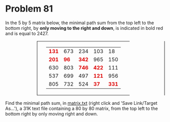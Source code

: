 # Problem 81 #

In the 5 by 5 matrix below, the minimal path sum from the top left to the bottom
right, by **only moving to the right and down**, is indicated in bold red and is
equal to 2427.

<div style='margin-left: 100px;'>
  <table cellpadding='0' cellspacing='0' style="border-left: 1px solid black; border-right: 1px solid black;">
    <tr>
      <td>&nbsp;</td>
      <td>
        <table cellpadding='3' cellspacing='0' border='0'>
          <tr>
            <td><span style='color:#dd0000;'><b>131</b></span></td>
            <td>673</td>
            <td>234</td>
            <td>103</td>
            <td>18</td>
          </tr>
          <tr>
            <td><span style='color:#dd0000;'><b>201</b></span></td>
            <td><span style='color:#dd0000;'><b>96</b></span></td>
            <td><span style='color:#dd0000;'><b>342</b></span></td>
            <td>965</td>
            <td>150</td>
          </tr>
          <tr>
            <td>630</td>
            <td>803</td>
            <td><span style='color:#dd0000;'><b>746</b></span></td>
            <td><span style='color:#dd0000;'><b>422</b></span></td>
            <td>111</td>
          </tr>
          <tr>
            <td>537</td>
            <td>699</td>
            <td>497</td>
            <td><span style='color:#dd0000;'><b>121</b></span></td>
            <td>956</td>
          </tr>
          <tr>
            <td>805</td>
            <td>732</td>
            <td>524</td>
            <td><span style='color:#dd0000;'><b>37</b></span></td>
            <td><span style='color:#dd0000;'><b>331</b></span></td>
          </tr>
        </table>
      </td>
      <td>&nbsp;</td>
    </tr>
  </table>
</div>

Find the minimal path sum, in
[matrix.txt](../../../raw/master/problems/data/matrix.txt) (right click and
'Save Link/Target As...'), a 31K text file containing a 80 by 80 matrix, from
the top left to the bottom right by only moving right and down.
